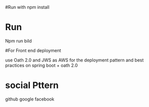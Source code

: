 #Run with
npm install

# Run

Npm run bild

#For Front end deployment

use Oath 2.0 and JWS as AWS for the deployment pattern and best practices on spring boot + oath 2.0

# social Pttern

github
google
facebook

